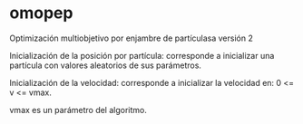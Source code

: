 omopep
======

Optimización multiobjetivo por enjambre de partículasa versión 2



Inicialización de la posición por partícula: corresponde a inicializar una partícula con valores aleatorios de sus parámetros.

Inicialización de la velocidad: corresponde a inicializar la velocidad en: 0 <= v <= vmax.

vmax es un parámetro del algoritmo.


